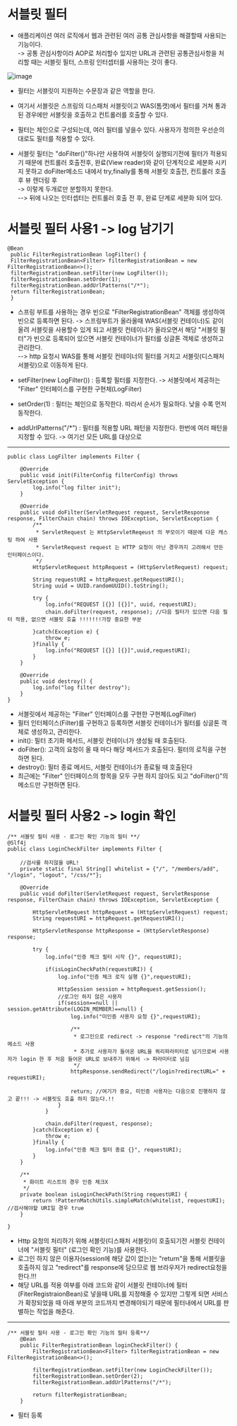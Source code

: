 __서블릿 필터__
==========================
- 애플리케이션 여러 로직에서 웹과 관련된 여러 공통 관심사항을 해결할때 사용되는 기능이다.    
-> 공통 관심사항이라 AOP로 처리할수 있지만 URL과 관련된 공통관심사항을 처리할 때는 서블릿 필터, 스프링 인터셉터를 사용하는 것이 좋다.      

![image](https://user-images.githubusercontent.com/96917871/158068206-03b1c55b-65c4-4b6a-9c9d-22a9d17b0755.png)      
- 필터는 서블릿이 지원하는 수문장과 같은 역할을 한다.
- 여기서 서블릿은 스프링의 디스패처 서블릿이고 WAS(톰캣)에서 필터를 거쳐 통과된 경우에만 서블릿을 호출하고 컨트롤러를 호출할 수 있다.

- 필터는 체인으로 구성되는데, 여러 필터를 넣을수 있다. 사용자가 정의한 우선순의 대로도 필터를 적용할 수 있다.
- 서블릿 필터는 "doFilter()"하나만 사용하여 서블릿이 실행되기전에 필터가 적용되기 때문에 컨트롤러 호출전후, 완료(View reader)와 같이 단계적으로 세분화 시키지 못하고 doFilter메소드 내에서 try,finally를 통해 서블릿 호출전, 컨트롤러 호출 후 뷰 렌더링 후   
-> 이렇게 두개로만 분할하지 못한다.      
--> 뒤에 나오는 인터셉터는 컨트롤러 호출 전 후, 완료 단계로 세분화 되어 있다.    

__서블릿 필터 사용1 -> log 남기기__
============================
```
@Bean
 public FilterRegistrationBean logFilter() {
 FilterRegistrationBean<Filter> filterRegistrationBean = new FilterRegistrationBean<>();
 filterRegistrationBean.setFilter(new LogFilter());
 filterRegistrationBean.setOrder(1);
 filterRegistrationBean.addUrlPatterns("/*");
 return filterRegistrationBean;
 }
```
- 스프링 부트를 사용하는 경우 빈으로 "FilterRegistrationBean" 객체를 생성하여 빈으로 등록하면 된다.
-> 스프링부트가 올라올때 WAS(서블릿 컨테이너)도 같이 올려 서블릿을 사용할수 있게 되고 서블릿 컨테이너가 올라오면서 해당 "서블릿 필터"가 빈으로 등록되어 있으면 서블릿 컨테이너가 필터를 싱글톤 객체로 생성하고 관리한다.         
--> http 요청시 WAS를 통해 서블릿 컨테이너의 필터를 거치고 서블릿(디스패처 서블릿)으로 이동하게 된다.     

- setFilter(new LogFilter()) : 등록할 필터를 지정한다. -> 서블릿에서 제공하는 "Filter" 인터페이스를 구현한 구현체(LogFilter)    
- setOrder(1) : 필터는 체인으로 동작한다. 따라서 순서가 필요하다. 낮을 수록 먼저 동작한다.
- addUrlPatterns("/*") : 필터를 적용할 URL 패턴을 지정한다. 한번에 여러 패턴을 지정할 수 있다. -> 여기선 모든 URL를 대상으로

---------------------------------------------------------
```
public class LogFilter implements Filter {

    @Override
    public void init(FilterConfig filterConfig) throws ServletException {
        log.info("log filter init");
    }

    @Override
    public void doFilter(ServletRequest request, ServletResponse response, FilterChain chain) throws IOException, ServletException {
        /**
         * ServletRequest 는 HttpServletReqeust 의 부모이기 때문에 다운 캐스팅 하여 사용
         * ServletRequest request 는 HTTP 요청이 아닌 경우까지 고려해서 만든 인터페이스이다.
         */
        HttpServletRequest httpRequest = (HttpServletRequest) request;

        String requestURI = httpRequest.getRequestURI();
        String uuid = UUID.randomUUID().toString();

        try {
            log.info("REQUEST [{}] [{}]", uuid, requestURI);
            chain.doFilter(request, response); //다음 필터가 있으면 다음 필터 적용, 없으면 서블릿 호출 !!!!!!!가장 중요한 부분

        }catch(Exception e) {
            throw e;
        }finally {
            log.info("REQUEST [{}] [{}]",uuid,requestURI);
        }
    }

    @Override
    public void destroy() {
        log.info("log filter destroy");
    }
}
```
- 서블릿에서 제공하는 "Filter" 인터페이스를 구현한 구현체(LogFilter)
- 필터 인터페이스(Filter)를 구현하고 등록하면 서블릿 컨테이너가 필터를 싱글톤 객체로 생성하고, 관리한다.
- init(): 필터 초기화 메서드, 서블릿 컨테이너가 생성될 때 호출된다.
- doFilter(): 고객의 요청이 올 때 마다 해당 메서드가 호출된다. 필터의 로직을 구현하면 된다.
- destroy(): 필터 종료 메서드, 서블릿 컨테이너가 종료될 때 호출된다
- 최근에는 "Filter" 인터페이스의 항목을 모두 구현 하지 않아도 되고 "doFilter()"의 메소드만 구현하면 된다.


__서블릿 필터 사용2 -> login 확인__
================================
```
/** 서블릿 필터 사용 - 로그인 확인 기능의 필터 **/
@Slf4j
public class LoginCheckFilter implements Filter {

    //검사를 하지않을 URL!
    private static final String[] whitelist = {"/", "/members/add", "/login", "logout", "/css/*"};

    @Override
    public void doFilter(ServletRequest request, ServletResponse response, FilterChain chain) throws IOException, ServletException {

        HttpServletRequest httpRequest = (HttpServletRequest) request;
        String requestURI = httpRequest.getRequestURI();

        HttpServletResponse httpResponse = (HttpServletResponse) response;

        try {
            log.info("인증 체크 필터 시작 {}", requestURI);

            if(isLoginCheckPath(requestURI)) {
                log.info("인증 체크 로직 실행 {}",requestURI);

                HttpSession session = httpRequest.getSession();
                //로그인 하지 않은 사용자
                if(session==null || session.getAttribute(LOGIN_MEMBER)==null) {
                    log.info("미인증 사용자 요청 {}",requestURI);

                    /**
                     * 로그인으로 redirect -> response "redirect"의 기능의 메소드 사용
                     * 추가로 사용자가 들어온 URL을 쿼리파라미터로 넘기므로써 사용자가 login 한 후 처음 들어온 URL로 보내주기 위해서 -> 파라미터로 넘김
                     */
                    httpResponse.sendRedirect("/login?redirectURL=" + requestURI);

                    return; //여기가 중요, 미인증 사용자는 다음으로 진행하지 않고 끝!!! -> 서블릿도 호출 하지 않는다.!!
                }
            }

            chain.doFilter(request, response);
        }catch(Exception e) {
            throw e;
        }finally {
            log.info("인증 체크 필터 종료 {}", requestURI);
        }
    }

    /**
     * 화이트 리스트의 경우 인증 체크X
     */
    private boolean isLoginCheckPath(String requestURI) {
        return !PatternMatchUtils.simpleMatch(whitelist, requestURI); //검사해야할 URI일 경우 true
    }

}
```
- Http 요청의 처리하기 위해 서블릿(디스패처 서블릿)이 호출되기전 서블릿 컨테이너에 "서블릿 필터" (로그인 확인 기능)를 사용한다.
- 로그인 하지 않은 이용자(session에 해당 값이 없는)는 "return"을 통해 서블릿을 호출하지 않고 "redirect"를 response에 담으므로 웹 브라우저가 redirect요청을 한다.!!!
- 해당 URL를 적용 여부를 아래 코드와 같이 서블릿 컨테이너에 필터(FiterRegistraionBean)로 넣을때 URL를 지정해줄 수 있지만 그렇게 되면 서비스가 확장되었을 때 아래 부분의 코드까지 변경해야되기 때문에 필터내에서 URL를 판별하는 작업을 해준다. 

-------------------------------------

```
/** 서블릿 필터 사용 - 로그인 확인 기능의 필터 등록**/
    @Bean
    public FilterRegistrationBean loginCheckFilter() {
        FilterRegistrationBean<Filter> filterRegistrationBean = new FilterRegistrationBean<>();

        filterRegistrationBean.setFilter(new LoginCheckFilter());
        filterRegistrationBean.setOrder(2);
        filterRegistrationBean.addUrlPatterns("/*");

        return filterRegistrationBean;
    }
```
- 필터 등록 










